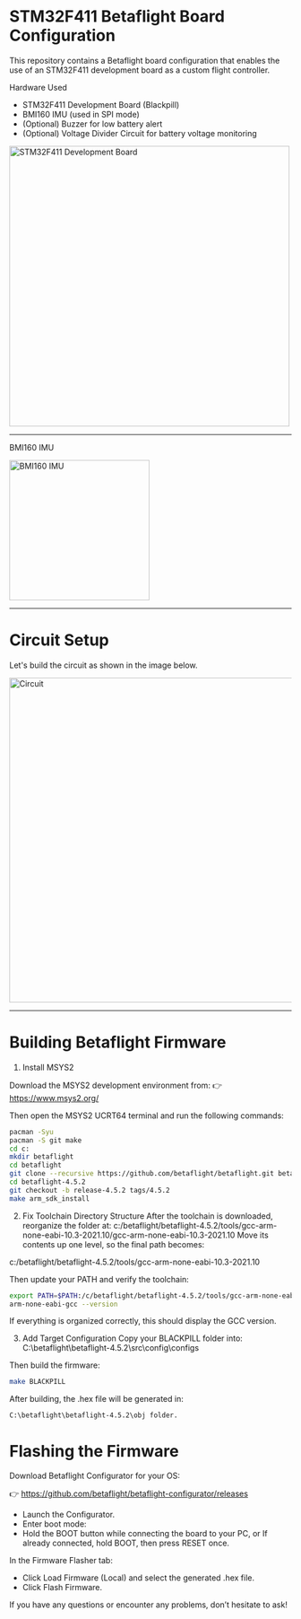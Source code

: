 
# STM32F411 Betaflight Board Configuration
This repository contains a Betaflight board configuration that enables the use of an STM32F411 development board as a custom flight controller.

Hardware Used
* STM32F411 Development Board (Blackpill)
* BMI160 IMU (used in SPI mode)
* (Optional) Buzzer for low battery alert
* (Optional) Voltage Divider Circuit for battery voltage monitoring

<img width="500" alt="STM32F411 Development Board" src="https://github.com/user-attachments/assets/8774815d-27a9-417e-8fad-c51c0a6979aa" />
<hr/>

BMI160 IMU

<img width="250" alt="BMI160 IMU" src="https://github.com/user-attachments/assets/24f1540d-35d0-487e-9cce-bbdc03423a39" />
<hr/>

# Circuit Setup
Let's build the circuit as shown in the image below.

<img width="1428" height="579" alt="Circuit" src="https://github.com/user-attachments/assets/089f764d-74cd-4e8d-a9ed-436ffbaef7fb" />
<hr/>

# Building Betaflight Firmware
1. Install MSYS2
   
Download the MSYS2 development environment from:
👉 https://www.msys2.org/

Then open the MSYS2 UCRT64 terminal and run the following commands:

```bash
pacman -Syu
pacman -S git make
cd c:
mkdir betaflight
cd betaflight
git clone --recursive https://github.com/betaflight/betaflight.git betaflight-4.5.2
cd betaflight-4.5.2
git checkout -b release-4.5.2 tags/4.5.2
make arm_sdk_install
```

2. Fix Toolchain Directory Structure
After the toolchain is downloaded, reorganize the folder at:
c:/betaflight/betaflight-4.5.2/tools/gcc-arm-none-eabi-10.3-2021.10/gcc-arm-none-eabi-10.3-2021.10
Move its contents up one level, so the final path becomes:

c:/betaflight/betaflight-4.5.2/tools/gcc-arm-none-eabi-10.3-2021.10

Then update your PATH and verify the toolchain:
```bash
export PATH=$PATH:/c/betaflight/betaflight-4.5.2/tools/gcc-arm-none-eabi-10.3-2021.10/bin
arm-none-eabi-gcc --version
```
If everything is organized correctly, this should display the GCC version.

3. Add Target Configuration
Copy your BLACKPILL folder into:
C:\betaflight\betaflight-4.5.2\src\config\configs
  
Then build the firmware:

```bash
make BLACKPILL
```

After building, the .hex file will be generated in:

 ```text
C:\betaflight\betaflight-4.5.2\obj folder.
```

# Flashing the Firmware
Download Betaflight Configurator for your OS:

👉 https://github.com/betaflight/betaflight-configurator/releases

* Launch the Configurator.
* Enter boot mode:
* Hold the BOOT button while connecting the board to your PC,
or If already connected, hold BOOT, then press RESET once.

In the Firmware Flasher tab:
* Click Load Firmware (Local) and select the generated .hex file.
* Click Flash Firmware.

If you have any questions or encounter any problems, don’t hesitate to ask!






